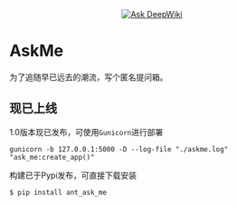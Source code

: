 <div align="center">
  <a href="https://deepwiki.com/qzmlgfj/AskMe">
    <img src="https://deepwiki.com/badge.svg" alt="Ask DeepWiki">
  </a>
</div>

# AskMe

为了追随早已远去的潮流，写个匿名提问箱。

## 现已上线

1.0版本现已发布，可使用`Gunicorn`进行部署

`gunicorn -b 127.0.0.1:5000 -D --log-file "./askme.log" "ask_me:create_app()"`

构建已于Pypi发布，可直接下载安装

`$ pip install ant_ask_me`
